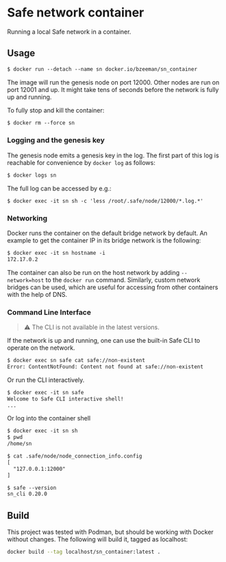 # Safe network container

Running a local Safe network in a container.


## Usage

```txt
$ docker run --detach --name sn docker.io/bzeeman/sn_container
```

The image will run the genesis node on port 12000. Other nodes are run on port 12001 and up. It might take tens of seconds before the network is fully up and running.

To fully stop and kill the container:

```txt
$ docker rm --force sn
```

### Logging and the genesis key

The genesis node emits a genesis key in the log. The first part of this log is reachable for convenience by `docker log` as follows:

```txt
$ docker logs sn
```

The full log can be accessed by e.g.:

```
$ docker exec -it sn sh -c 'less /root/.safe/node/12000/*.log.*'
```

### Networking

Docker runs the container on the default bridge network by default. An example to get the container IP in its bridge network is the following:

```txt
$ docker exec -it sn hostname -i
172.17.0.2
```

The container can also be run on the host network by adding `--network=host` to the `docker run` command. Similarly, custom network bridges can be used, which are useful for accessing from other containers with the help of DNS.

### Command Line Interface

> :warning: The CLI is not available in the latest versions. 

If the network is up and running, one can use the built-in Safe CLI to operate on the network.

```txt
$ docker exec sn safe cat safe://non-existent
Error: ContentNotFound: Content not found at safe://non-existent
```

Or run the CLI interactively.

```txt
$ docker exec -it sn safe
Welcome to Safe CLI interactive shell!
...
```

Or log into the container shell 

```txt
$ docker exec -it sn sh
$ pwd
/home/sn

$ cat .safe/node/node_connection_info.config
[
  "127.0.0.1:12000"
]

$ safe --version
sn_cli 0.20.0
```

## Build

This project was tested with Podman, but should be working with Docker without changes. The following will build it, tagged as localhost:

```sh
docker build --tag localhost/sn_container:latest .
```
